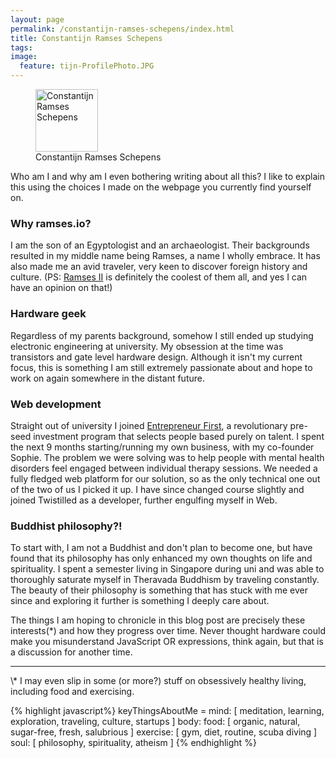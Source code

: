 ```yaml
---
layout: page
permalink: /constantijn-ramses-schepens/index.html
title: Constantijn Ramses Schepens
tags:
image:
  feature: tijn-ProfilePhoto.JPG
---
```

<figure>
  <img src="{{ site.url }}/images/tijn-ProfilePhoto.JPG" alt="Constantijn Ramses Schepens" style="height: 100px;">
  <figcaption>Constantijn Ramses Schepens</figcaption>
</figure>

Who  am I and why am I even bothering writing about all this? I like to explain this using the choices I made on the webpage you currently find yourself on.

### Why ramses.io?
I am the son of an Egyptologist and an archaeologist. Their backgrounds resulted in my middle name being Ramses, a name I wholly embrace. It has also made me an avid traveler, very keen to discover foreign history and culture. (PS: [Ramses II](https://i.imgur.com/5y95GSV.jpg) is definitely the coolest of them all, and yes I can have an opinion on that!)

### Hardware geek
Regardless of my parents background, somehow I still ended up studying electronic engineering at university. My obsession at the time was transistors and gate level hardware design. Although it isn't my current focus, this is something I am still extremely passionate about and hope to work on again somewhere in the distant future.

### Web development
Straight out of university I joined <a href="http://www.joinef.com/" target="_blank">Entrepreneur First</a>, a revolutionary pre-seed investment program that selects people based purely on talent. I spent the next 9 months starting/running my own business, with my co-founder Sophie. The problem we were solving was to help people with mental health disorders feel engaged between individual therapy sessions. We needed a fully fledged web platform for our solution, so as the only technical one out of the two of us I picked it up. I have since changed course slightly and joined Twistilled as a developer, further engulfing myself in Web.

### Buddhist philosophy?!
To start with, I am not a Buddhist and don't plan to become one, but have found that its philosophy has only enhanced my own thoughts on life and spirituality. I spent a semester living in Singapore during uni and was able to thoroughly saturate myself in Theravada Buddhism by traveling constantly. The beauty of their philosophy is something that has stuck with me ever since and exploring it further is something I deeply care about.

The things I am hoping to chronicle in this blog post are precisely these interests(*) and how they progress over time. Never thought hardware could make you misunderstand JavaScript OR expressions, think again, but that is a discussion for another time.

<hr>
\* I may even slip in some (or more?) stuff on obsessively healthy living, including food and exercising.

{% highlight javascript%}
keyThingsAboutMe =
  mind: [ meditation, learning, exploration, traveling, culture, startups ]
  body:
    food: [ organic, natural, sugar-free, fresh, salubrious ]
    exercise: [ gym, diet, routine, scuba diving ]
  soul: [ philosophy, spirituality, atheism ]
{% endhighlight %}


